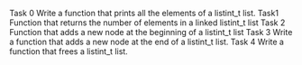 Task 0
	Write a function that prints all the elements of a listint_t list.
Task1
	Function that returns the number of elements in a linked listint_t list
Task 2
	Function that adds a new node at the beginning of a listint_t list
Task 3
	Write a function that adds a new node at the end of a listint_t list.
Task 4
	Write a function that frees a listint_t list.
